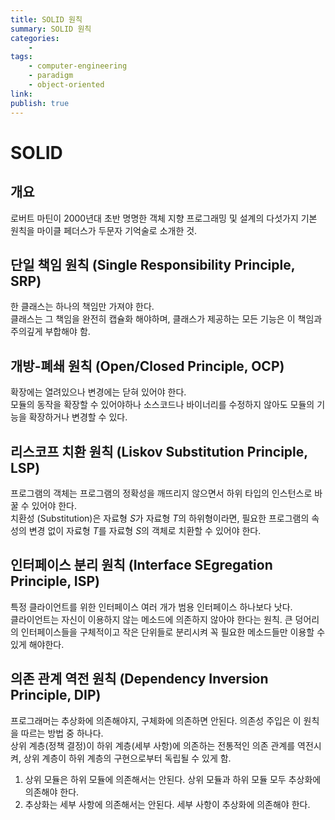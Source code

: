 ```yaml
---
title: SOLID 원칙
summary: SOLID 원칙
categories:
    - 
tags:
    - computer-engineering
    - paradigm
    - object-oriented
link: 
publish: true
---
```


# SOLID

## 개요

로버트 마틴이 2000년대 초반 명명한 객체 지향 프로그래밍 및 설계의 다섯가지 기본 원칙을 마이클 페더스가 두문자 기억술로 소개한 것.

## 단일 책임 원칙 (Single Responsibility Principle, SRP)

한 클래스는 하나의 책임만 가져야 한다.  
클래스는 그 책임을 완전히 캡슐화 해야하며, 클래스가 제공하는 모든 기능은 이 책임과 주의깊게 부합해야 함.

## 개방-폐쇄 원칙 (Open/Closed Principle, OCP)

확장에는 열려있으나 변경에는 닫혀 있어야 한다.  
모듈의 동작을 확장할 수 있어야하나 소스코드나 바이너리를 수정하지 않아도 모듈의 기능을 확장하거나 변경할 수 있다.

## 리스코프 치환 원칙 (Liskov Substitution Principle, LSP)

프로그램의 객체는 프로그램의 정확성을 깨뜨리지 않으면서 하위 타입의 인스턴스로 바꿀 수 있어야 한다.  
치환성 (Substitution)은 자료형 *S*가 자료형 *T*의 하위형이라면, 필요한 프로그램의 속성의 변경 없이 자료형 *T*를 자료형 *S*의 객체로 치환할 수 있어야 한다.

## 인터페이스 분리 원칙 (Interface SEgregation Principle, ISP)

특정 클라이언트를 위한 인터페이스 여러 개가 범용 인터페이스 하나보다 낫다.  
클라이언트는 자신이 이용하지 않는 메소드에 의존하지 않아야 한다는 원칙. 큰 덩어리의 인터페이스들을 구체적이고 작은 단위들로 분리시켜 꼭 필요한 메소드들만 이용할 수 있게 해야한다.

## 의존 관계 역전 원칙 (Dependency Inversion Principle, DIP)

프로그래머는 추상화에 의존해야지, 구체화에 의존하면 안된다. 의존성 주입은 이 원칙을 따르는 방법 중 하나다.  
상위 계층(정책 결정)이 하위 계층(세부 사항)에 의존하는 전통적인 의존 관계를 역전시켜, 상위 계층이 하위 계층의 구현으로부터 독립될 수 있게 함.

1. 상위 모듈은 하위 모듈에 의존해서는 안된다. 상위 모듈과 하위 모듈 모두 추상화에 의존해야 한다.
2. 추상화는 세부 사항에 의존해서는 안된다. 세부 사항이 추상화에 의존해야 한다.
